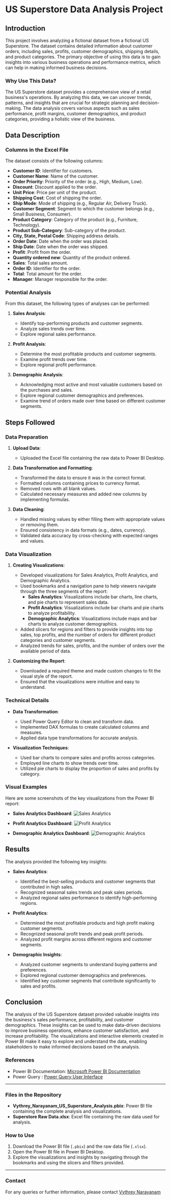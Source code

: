 # US Superstore Data Analysis Project

## Introduction

This project involves analyzing a fictional dataset from a fictional US Superstore. The dataset contains detailed information about customer orders, including sales, profits, customer demographics, shipping details, and product categories. The primary objective of using this data is to gain insights into various business operations and performance metrics, which can help in making informed business decisions.

### Why Use This Data?

The US Superstore dataset provides a comprehensive view of a retail business's operations. By analyzing this data, we can uncover trends, patterns, and insights that are crucial for strategic planning and decision-making. The data analysis covers various aspects such as sales performance, profit margins, customer demographics, and product categories, providing a holistic view of the business.

## Data Description

### Columns in the Excel File

The dataset consists of the following columns:

- **Customer ID**: Identifier for customers.
- **Customer Name**: Name of the customer.
- **Order Priority**: Priority of the order (e.g., High, Medium, Low).
- **Discount**: Discount applied to the order.
- **Unit Price**: Price per unit of the product.
- **Shipping Cost**: Cost of shipping the order.
- **Ship Mode**: Mode of shipping (e.g., Regular Air, Delivery Truck).
- **Customer Segment**: Segment to which the customer belongs (e.g., Small Business, Consumer).
- **Product Category**: Category of the product (e.g., Furniture, Technology).
- **Product Sub-Category**: Sub-category of the product.
- **City, State, Postal Code**: Shipping address details.
- **Order Date**: Date when the order was placed.
- **Ship Date**: Date when the order was shipped.
- **Profit**: Profit from the order.
- **Quantity ordered new**: Quantity of the product ordered.
- **Sales**: Total sales amount.
- **Order ID**: Identifier for the order.
- **Total**: Total amount for the order.
- **Manager**: Manager responsible for the order.

### Potential Analysis

From this dataset, the following types of analyses can be performed:

1. **Sales Analysis**:
   - Identify top-performing products and customer segments.
   - Analyze sales trends over time.
   - Explore regional sales performance.

2. **Profit Analysis**:
   - Determine the most profitable products and customer segments.
   - Examine profit trends over time.
   - Explore regional profit performance.

3. **Demographic Analysis**:
   - Acknowledging most active and most valuable customers based on the purchases and sales.
   - Explore regional customer demographics and preferences.
   - Examine trend of orders made over time based on different customer segments.

## Steps Followed

### Data Preparation

1. **Upload Data**:
    - Uploaded the Excel file containing the raw data to Power BI Desktop.

2. **Data Transformation and Formatting**:
    - Transformed the data to ensure it was in the correct format.
    - Formatted columns containing prices to currency format.
    - Removed rows with all blank values.
    - Calculated necessary measures and added new columns by implementing formulas.

3. **Data Cleaning**:
    - Handled missing values by either filling them with appropriate values or removing them.
    - Ensured consistency in data formats (e.g., dates, currency).
    - Validated data accuracy by cross-checking with expected ranges and values.

### Data Visualization

1. **Creating Visualizations**:
    - Developed visualizations for Sales Analytics, Profit Analytics, and Demographic Analytics.
    - Used bookmarks and a navigation pane to help viewers navigate through the three segments of the report:
        - **Sales Analytics**: Visualizations include bar charts, line charts, and pie charts to represent sales data.
        - **Profit Analytics**: Visualizations include bar charts and pie charts to analyze profitability.
        - **Demographic Analytics**: Visualizations include maps and bar charts to analyze customer demographics.
    - Added slicers for regions and filters to provide insights into top sales, top profits, and the number of orders for different product categories and customer segments.
    - Analyzed trends for sales, profits, and the number of orders over the available period of data.

2. **Customizing the Report**:
    - Downloaded a required theme and made custom changes to fit the visual style of the report.
    - Ensured that the visualizations were intuitive and easy to understand.

### Technical Details

- **Data Transformation**:
  - Used Power Query Editor to clean and transform data.
  - Implemented DAX formulas to create calculated columns and measures.
  - Applied data type transformations for accurate analysis.

- **Visualization Techniques**:
  - Used bar charts to compare sales and profits across categories.
  - Employed line charts to show trends over time.
  - Utilized pie charts to display the proportion of sales and profits by category.

### Visual Examples

Here are some screenshots of the key visualizations from the Power BI report:

- **Sales Analytics Dashboard**:
  ![Sales Analytics](https://github.com/vythrey/US_Superstore_Data_Dashboard/assets/153704808/c916c8f8-eb2b-4424-89d3-63012732208e)

- **Profit Analytics Dashboard**:
  ![Profit Analytics](https://github.com/vythrey/US_Superstore_Data_Dashboard/assets/153704808/a389a4e7-f462-49cb-96e8-e034a0fd9eb5)

- **Demographic Analytics Dashboard**:
  ![Demographic Analytics](https://github.com/vythrey/US_Superstore_Data_Dashboard/assets/153704808/00c6081c-748e-4404-8e86-71970f499f4d)

## Results

The analysis provided the following key insights:

- **Sales Analytics**:
    - Identified the best-selling products and customer segments that contributed in high sales.
    - Recognized seasonal sales trends and peak sales periods.
    - Analyzed regional sales performance to identify high-performing regions.

- **Profit Analytics**:
    - Determined the most  profitable products and high profit making customer segments.
    - Recognized seasonal profit trends and peak profit periods.
    - Analyzed profit margins across different regions and customer segments.

- **Demographic Insights**:
    - Analyzed customer segments to understand buying patterns and preferences.
    - Explored regional customer demographics and preferences.
    - Identified key customer segments that contribute significantly to sales and profits.

## Conclusion

The analysis of the US Superstore dataset provided valuable insights into the business's sales performance, profitability, and customer demographics. These insights can be used to make data-driven decisions to improve business operations, enhance customer satisfaction, and increase profitability. The visualizations and interactive elements created in Power BI make it easy to explore and understand the data, enabling stakeholders to make informed decisions based on the analysis.


### References

- Power BI Documentation: [Microsoft Power BI Documentation](https://docs.microsoft.com/en-us/power-bi/)
- Power Query : [Power Query User Interface](https://learn.microsoft.com/en-us/power-query/power-query-ui)

---

### Files in the Repository

- **Vythrey_Narayanam_US_Superstore_Analysis.pbix**: Power BI file containing the complete analysis and visualizations.
- **Superstore Raw Data.xlsx**: Excel file containing the raw data used for analysis.


### How to Use

1. Download the Power BI file (`.pbix`) and the raw data file (`.xlsx`).
2. Open the Power BI file in Power BI Desktop.
3. Explore the visualizations and insights by navigating through the bookmarks and using the slicers and filters provided.

---

### Contact

For any queries or further information, please contact [Vythrey Narayanam](vythrey.narayanam@gmail.com)
